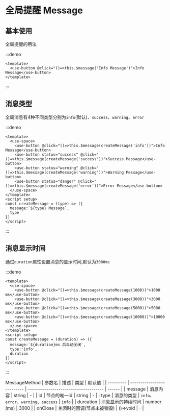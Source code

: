 # 全局提醒 Message

<h2>基本使用</h2>

全局提醒的用法

:::demo 

```vue
<template>
  <use-button @click="()=>this.$message('Info Message')">Info Message</use-button>
</template>
```
:::

<h2>消息类型</h2>

全局消息有4种不同类型分别为`info`(默认)、`success`、`warning`、`error`

:::demo 

```vue
<template>
  <use-space>
    <use-button @click="()=>this.$message(createMessage('info'))">Info Message</use-button>
    <use-button status="success" @click="()=>this.$message(createMessage('success'))">Success Message</use-button>
    <use-button status="warning" @click="()=>this.$message(createMessage('warning'))">Warning Message</use-button>
    <use-button status="danger" @click="()=>this.$message(createMessage('error'))">Error Message</use-button>
  </use-space>
</template>
<script setup>
const createMessage = (type) => ({
  message:`${type} Message`,
  type
})
</script>
```
:::

<h2>消息显示时间</h2>

通过`duration`属性设置消息的显示时间,默认为`3000ms`

:::demo 

```vue
<template>
  <use-space>
    <use-button @click="()=>this.$message(createMessage(1000))">1000 ms</use-button>
    <use-button @click="()=>this.$message(createMessage(3000))">3000 ms</use-button>
    <use-button @click="()=>this.$message(createMessage(5000))">5000 ms</use-button>
    <use-button @click="()=>this.$message(createMessage(10000))">10000 ms</use-button>
  </use-space>
</template>
<script setup>
const createMessage = (duration) => ({
  message:`${duration}ms 后自动关闭`,
  type:'info',
  duration
})
</script>
```
:::

MessageMethod
| 参数名 | 描述                     | 类型                                | 默认值 |
| --------- | -------------------------- | ------------------------------------- | ------ |
| message   | 消息内容               | string                                | -      |
| id        | 节点的唯一id          | string                                | -      |
| type      | 消息的类型            | `info`、`error`、`warning`、`success` | `info` |
| durcation | 消息显示的持续时间 | number (ms)                           | 3000   |
| onClose   | 关闭时的回调(节点未被销毁) | ()=>void                              | -      |
